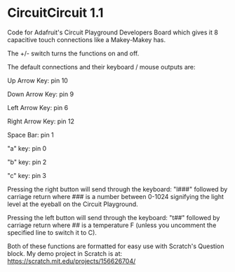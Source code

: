 # CircuitCircuit 1.1
Code for Adafruit's Circuit Playground Developers Board which gives it 8 capacitive touch connections like a Makey-Makey has.

The +/- switch turns the functions on and off.

The default connections and their keyboard / mouse outputs are:

Up Arrow Key: pin 10

Down Arrow Key: pin 9

Left Arrow Key: pin 6

Right Arrow Key: pin 12

Space Bar: pin 1

"a" key: pin 0

"b" key: pin 2

"c" key: pin 3

Pressing the right button will send through the keyboard: "l###" followed by carriage return where ### is a number between 0-1024 signifying the light level at the eyeball on the Circuit Playground.

Pressing the left button will send through the keyboard: "t##" followed by carriage return where ## is a temperature F (unless you uncomment the specified line to switch it to C).

Both of these functions are formatted for easy use with Scratch's Question block. My demo project in Scratch is at: https://scratch.mit.edu/projects/156626704/
